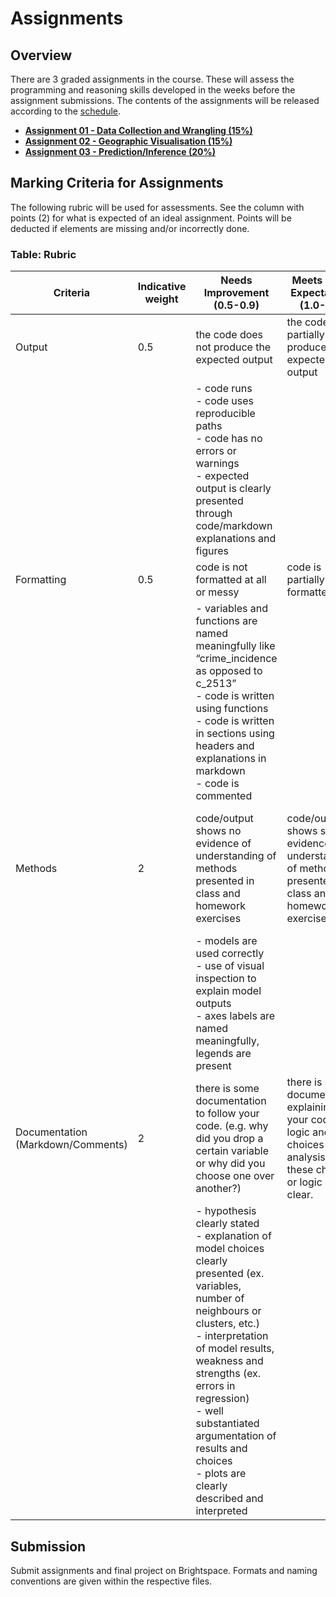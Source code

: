 # Assignments

## Overview

There are 3 graded assignments in the course. These will assess the programming and reasoning skills developed in the weeks before the assignment submissions. The contents of the assignments will be released according to the [schedule](https://cusp.tbm.tudelft.nl/courses/epa1316/introduction/schedule/).

- **[Assignment 01 - Data Collection and Wrangling (15%)](https://cusp.tbm.tudelft.nl/courses/epa1316/assignments/assignment-01.zip)**
- **[Assignment 02 - Geographic Visualisation (15%)](https://cusp.tbm.tudelft.nl/courses/epa1316/assignments/assignment-02.zip)**
- **[Assignment 03 - Prediction/Inference (20%)](https://cusp.tbm.tudelft.nl/courses/epa1316/assignments/assignment-03.zip)**

## Marking Criteria for Assignments

The following rubric will be used for assessments. See the column with points (2) for what is expected of an ideal assignment. Points will be deducted if elements are missing and/or incorrectly done.

### Table: Rubric

| Criteria | Indicative weight | Needs Improvement (0.5-0.9) | Meets Some Expectations (1.0-1.9) | Exceeds Expectation (2) |
|----------|-------------------|-----------------------------|----------------------------------|-------------------------|
| Output   | 0.5               | the code does not produce the expected output | the code partially produces the expected output | the code shows the expected output |
|          |                   | - code runs <br> - code uses reproducible paths <br> - code has no errors or warnings <br> - expected output is clearly presented through code/markdown explanations and figures |
| Formatting | 0.5             | code is not formatted at all or messy | code is partially formatted | code is properly formatted |
|            |                 | - variables and functions are named meaningfully like “crime_incidence as opposed to c_2513” <br> - code is written using functions <br> - code is written in sections using headers and explanations in markdown <br> - code is commented |
| Methods     | 2               | code/output shows no evidence of understanding of methods presented in class and homework exercises | code/output shows some evidence of understanding of methods presented in class and homework exercises | code/output illustrates clear evidence of understanding of methods presented in class and homework exercises |
|             |                 | - models are used correctly <br> - use of visual inspection to explain model outputs <br> - axes labels are named meaningfully, legends are present |
| Documentation (Markdown/Comments) | 2 | there is some documentation to follow your code. (e.g. why did you drop a certain variable or why did you choose one over another?) | there is some documentation explaining your code’s logic and your choices in the analysis but these choices or logic is not clear. | there is extensive documentation explaining your code’s logic and your choices in the analysis. |
|                                   |   | - hypothesis clearly stated <br> - explanation of model choices clearly presented (ex. variables, number of neighbours or clusters, etc.) <br> - interpretation of model results, weakness and strengths (ex. errors in regression) <br> - well substantiated argumentation of results and choices <br> - plots are clearly described and interpreted |

## Submission

Submit assignments and final project on Brightspace. Formats and naming conventions are given within the respective files.
